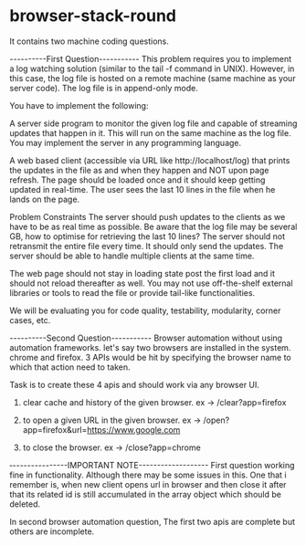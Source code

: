 # browser-stack-round
It contains two machine coding questions.

----------First Question-----------
This problem requires you to implement a log watching solution (similar to the tail -f command in UNIX). However, in this case, the log file is hosted on a remote machine (same machine as your server code). The log file is in append-only mode.

You have to implement the following:

A server side program to monitor the given log file and capable of streaming updates that happen in it. This will run on the same machine as the log file. You may implement the server in any programming language.

A web based client (accessible via URL like http://localhost/log) that prints the updates in the file as and when they happen and NOT upon page refresh. The page should be loaded once and it should keep getting updated in real-time. The user sees the last 10 lines in the file when he lands on the page.

Problem Constraints
The server should push updates to the clients as we have to be as real time as possible.
Be aware that the log file may be several GB, how to optimise for retrieving the last 10 lines?
The server should not retransmit the entire file every time. It should only send the updates.
The server should be able to handle multiple clients at the same time.

The web page should not stay in loading state post the first load and it should not reload thereafter as well.
You may not use off-the-shelf external libraries or tools to read the file or provide tail-like functionalities.

We will be evaluating you for code quality, testability, modularity, corner cases, etc.



----------Second Question-----------
 Browser automation without using automation frameworks. let's say two browsers are installed in the system.
chrome and firefox.
3 APIs would be hit by specifying the browser name to which that action need to taken.

Task is to create these 4 apis and should work via any browser UI.

1. clear cache and history of the given browser.
ex -> /clear?app=firefox

2. to open a given URL in the given browser.
ex -> /open?app=firefox&url=https://www.google.com

3. to close the browser.
ex -> /close?app=chrome


‐---------------IMPORTANT NOTE-------------------
First question working fine in functionality. Although there may be some issues in this.
One that i remember is, when new client opens url in browser and then close it after that its related id is still accumulated in the array object which should be deleted.

In second browser automation question,
The first two apis are complete but others are incomplete.
